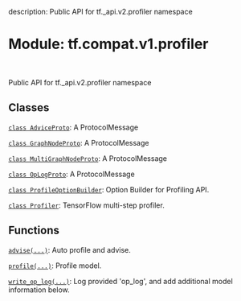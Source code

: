 description: Public API for tf._api.v2.profiler namespace

<div itemscope itemtype="http://developers.google.com/ReferenceObject">
<meta itemprop="name" content="tf.compat.v1.profiler" />
<meta itemprop="path" content="Stable" />
</div>

# Module: tf.compat.v1.profiler

<!-- Insert buttons and diff -->

<table class="tfo-notebook-buttons tfo-api nocontent" align="left">

</table>



Public API for tf._api.v2.profiler namespace



## Classes

[`class AdviceProto`](../../../tf/compat/v1/profiler/AdviceProto.md): A ProtocolMessage

[`class GraphNodeProto`](../../../tf/compat/v1/profiler/GraphNodeProto.md): A ProtocolMessage

[`class MultiGraphNodeProto`](../../../tf/compat/v1/profiler/MultiGraphNodeProto.md): A ProtocolMessage

[`class OpLogProto`](../../../tf/compat/v1/profiler/OpLogProto.md): A ProtocolMessage

[`class ProfileOptionBuilder`](../../../tf/compat/v1/profiler/ProfileOptionBuilder.md): Option Builder for Profiling API.

[`class Profiler`](../../../tf/compat/v1/profiler/Profiler.md): TensorFlow multi-step profiler.

## Functions

[`advise(...)`](../../../tf/compat/v1/profiler/advise.md): Auto profile and advise.

[`profile(...)`](../../../tf/compat/v1/profiler/profile.md): Profile model.

[`write_op_log(...)`](../../../tf/compat/v1/profiler/write_op_log.md): Log provided 'op_log', and add additional model information below.

